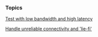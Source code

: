 




### Topics


  [Test with low bandwidth and high latency](/web/fundamentals/performance/poor-connectivity/testing?hl=en)

  [Handle unreliable connectivity and 'lie-fi'](/web/fundamentals/performance/poor-connectivity/lie-fi?hl=en)

